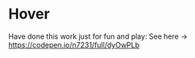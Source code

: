 # Hover
Have done this work just for fun and play:
See here -> https://codepen.io/n7231/full/dyOwPLb
